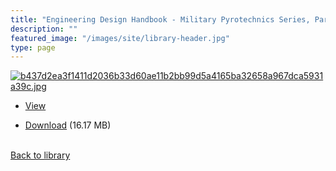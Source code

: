 ```yaml
---
title: "Engineering Design Handbook - Military Pyrotechnics Series, Part Three - Properties of Materials Used in Pyrotechnic Compositions"
description: ""
featured_image: "/images/site/library-header.jpg"
type: page
---
```


<a href="https://drive.google.com/uc?export=view&id=1iL0jPjMZGcKhTO2yuqy4T4S8uCmwTUfK" target="_blank">![b437d2ea3f1411d2036b33d60ae11b2bb99d5a4165ba32658a967dca5931a39c.jpg](https://drive.google.com/uc?export=view&id=17_jvE3WzsTb_seYrvWS2lAie3MWtt7hr)</a>
* <a href="https://drive.google.com/uc?export=view&id=1iL0jPjMZGcKhTO2yuqy4T4S8uCmwTUfK" target="_blank">View</a>

* [Download](https://drive.google.com/uc?export=download&id=1iL0jPjMZGcKhTO2yuqy4T4S8uCmwTUfK) (16.17 MB)

<br />[Back to library](/library/)

